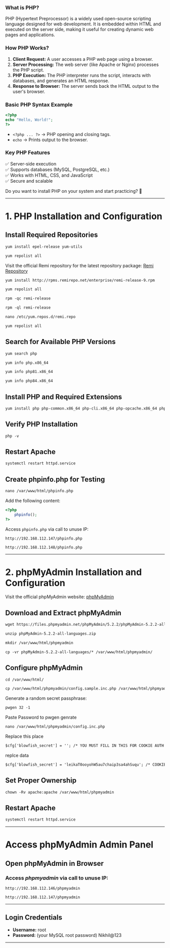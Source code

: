 ### **What is PHP?**  
PHP (Hypertext Preprocessor) is a widely used open-source scripting language designed for web development. It is embedded within HTML and executed on the server side, making it useful for creating dynamic web pages and applications.

### **How PHP Works?**  
1. **Client Request:** A user accesses a PHP web page using a browser.  
2. **Server Processing:** The web server (like Apache or Nginx) processes the PHP script.  
3. **PHP Execution:** The PHP interpreter runs the script, interacts with databases, and generates an HTML response.  
4. **Response to Browser:** The server sends back the HTML output to the user's browser.  

### **Basic PHP Syntax Example**  
```php
<?php
echo "Hello, World!";
?>
```
- `<?php ... ?>` → PHP opening and closing tags.  
- `echo` → Prints output to the browser.  

### **Key PHP Features**  
✅ Server-side execution  
✅ Supports databases (MySQL, PostgreSQL, etc.)  
✅ Works with HTML, CSS, and JavaScript  
✅ Secure and scalable  

Do you want to install PHP on your system and start practicing? 🚀

---

# 1. PHP Installation and Configuration

## Install Required Repositories
```apache
yum install epel-release yum-utils
```
```apache
yum repolist all
```
Visit the official Remi repository for the latest repository package:
[Remi Repository](https://rpms.remirepo.net/)

```apache
yum install http://rpms.remirepo.net/enterprise/remi-release-9.rpm
```
```apache
yum repolist all
```
```apache
rpm -qc remi-release
```
```apache
rpm -ql remi-release
```
```apache
nano /etc/yum.repos.d/remi.repo
```
```apache
yum repolist all
```

## Search for Available PHP Versions
```apache
yum search php
```
```apache
yum info php.x86_64
```
```apache
yum info php81.x86_64
```
```apache
yum info php84.x86_64
```

## Install PHP and Required Extensions
```apache
yum install php php-common.x86_64 php-cli.x86_64 php-opcache.x86_64 php-gd.x86_64 php-curl php-mysqlnd.x86_64 php-xml.x86_64 php-mbstring.x86_64 php-pear php-mbstring php-pecl-http php-session
```

## Verify PHP Installation
```apache
php -v
```

## Restart Apache
```apache
systemctl restart httpd.service
```

## Create phpinfo.php for Testing
```apache
nano /var/www/html/phpinfo.php
```
Add the following content:
```php
<?php
    phpinfo();
?>
```
Access `phpinfo.php` via call to unuse IP:
```
http://192.168.112.147/phpinfo.php
```
```
http://192.168.112.148/phpinfo.php
```
---

# 2. phpMyAdmin Installation and Configuration

Visit the official phpMyAdmin website:
[phpMyAdmin](https://www.phpmyadmin.net/) 

## Download and Extract phpMyAdmin
```apache
wget https://files.phpmyadmin.net/phpMyAdmin/5.2.2/phpMyAdmin-5.2.2-all-languages.zip
```
```apache
unzip phpMyAdmin-5.2.2-all-languages.zip
```
```apache
mkdir /var/www/html/phpmyadmin
```
```apache
cp -vr phpMyAdmin-5.2.2-all-languages/* /var/www/html/phpmyadmin/
```

## Configure phpMyAdmin
```apache
cd /var/www/html/
```
```apache
cp /var/www/html/phpmyadmin/config.sample.inc.php /var/www/html/phpmyadmin/config.inc.php
```
Generate a random secret passphrase:
```apache
pwgen 32 -1
```

Paste Password to pwgen genrate
```apache
nano /var/www/html/phpmyadmin/config.inc.php
```
Replace this place
```apache
$cfg['blowfish_secret'] = ''; /* YOU MUST FILL IN THIS FOR COOKIE AUTH! */
```
replce data
```apache
$cfg['blowfish_secret'] = 'leikaT0ooyohW5au7chaip3sa4ahSuqu'; /* COOKIE AUTH ENCRYPTION KEY */

```
## Set Proper Ownership
```apache
chown -Rv apache:apache /var/www/html/phpmyadmin
```

## Restart Apache
```apache
systemctl restart httpd.service
```

---

# Access phpMyAdmin Admin Panel

## Open phpMyAdmin in Browser

### Access *phpmyadmin* via call to unuse IP:
```
http://192.168.112.146/phpmyadmin
```
```
http://192.168.112.147/phpmyadmin
```
---

## Login Credentials
- **Username:** root
- **Password:** (your MySQL root password) Nikhil@123

---

